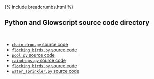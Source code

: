 {% include breadcrumbs.html %}

## Python and Glowscript source code directory
<div class="header_line"><br/></div>

- [`chain_drop.py` source code](point_charge.py)
- [`flocking_birds.py` source code](relativistic_proton.py)
- [`pool.py` source code](point_charge.py)
- [`raindrops.py` source code](relativistic_proton.py)
- [`flocking_birds.py` source code](point_charge.py)
- [`water_sprinkler.py` source code](relativistic_proton.py)


